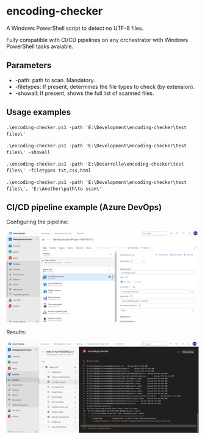 # encoding-checker
A Windows PowerShell script to detect no UTF-8 files.

Fully compatible with CI/CD pipelines on any orchestrator with Windows PowerShell tasks avaiable.


## Parameters

* -path: path to scan. Mandatory.
* -filetypes: If present, determines the file types to check (by extension).
* -showall: If present, shows the full list of scanned files.

## Usage examples

`.\encoding-checker.ps1 -path 'E:\Development\encoding-checker\test files\'`

`.\encoding-checker.ps1 -path 'E:\Development\encoding-checker\test files\' -showall`

`.\encoding-checker.ps1 -path 'E:\Desarrollo\encoding-checker\test files\' -filetypes txt,css,html`

`.\encoding-checker.ps1 -path 'E:\Development\encoding-checker\test files\', 'E:\Another\path\to scan\'`

## CI/CD pipeline example (Azure DevOps)

Configuring the pipeline:

![Script configuration in Azure DevOps pipeline](/img/Pipeline%20config.PNG)

Results:

![Script results in Azure DevOps pipeline](/img/Pipeline%20results.PNG)
